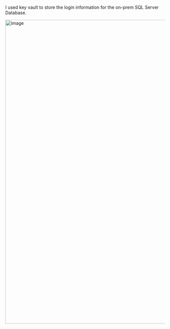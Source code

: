 I used key vault to store the login information for the on-prem SQL Server Database.

<img width="959" alt="image" src="https://github.com/user-attachments/assets/6047a46b-a926-48ca-9711-5d74228120fa" />

